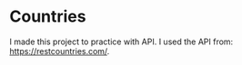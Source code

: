 # Countries
I made this project to practice with API. I used the API from: https://restcountries.com/.
